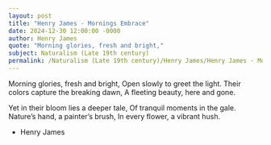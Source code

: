 ```yaml
---
layout: post
title: "Henry James - Mornings Embrace"
date: 2024-12-30 12:00:00 -0000
author: Henry James
quote: "Morning glories, fresh and bright,"
subject: Naturalism (Late 19th century)
permalink: /Naturalism (Late 19th century)/Henry James/Henry James - Mornings Embrace
---
```


Morning glories, fresh and bright,
Open slowly to greet the light.
Their colors capture the breaking dawn,
A fleeting beauty, here and gone.

Yet in their bloom lies a deeper tale,
Of tranquil moments in the gale.
Nature’s hand, a painter’s brush,
In every flower, a vibrant hush.


- Henry James
